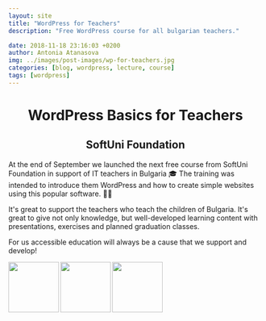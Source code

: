 ```yaml
---
layout: site
title: "WordPress for Teachers"
description: "Free WordPress course for all bulgarian teachers."

date: 2018-11-18 23:16:03 +0200
author: Antonia Atanasova
img: ../images/post-images/wp-for-teachers.jpg
categories: [blog, wordpress, lecture, course]
tags: [wordpress]
---
```


<center><h1>WordPress Basics for Teachers</h1></center>
<center><h2>SoftUni Foundation</h2></center>

At the end of September we launched the next free course from SoftUni Foundation in support of IT teachers in 
Bulgaria 🎓 The training was intended to introduce them WordPress and how to create simple websites using this popular
 software. 👨🏫

It's great to support the teachers who teach the children of Bulgaria. It's great to give not only knowledge, but 
well-developed learning content with presentations, exercises and planned graduation classes.

For us accessible education will always be a cause that we support and develop! 

<img align="left" width="100" src="https://scontent.fsof3-1.fna.fbcdn.net/v/t1.0-9/42716270_10156652159724650_3474338700890996736_o.jpg?_nc_cat=101&_nc_ht=scontent.fsof3-1.fna&oh=15b9cdaacb85e4b533e29a29fd69b459&oe=5C8DCFA0">

<img align="left" width="100" src="https://scontent.fsof3-1.fna.fbcdn.net/v/t1.0-9/42792516_10156652159924650_5184798938212859904_o.jpg?_nc_cat=107&_nc_ht=scontent.fsof3-1.fna&oh=6b352feb095a8d4d0715375124525337&oe=5CD3A759">

<img align="left" width="100" src="https://scontent.fsof3-1.fna.fbcdn.net/v/t1.0-9/42785597_10156652160049650_7751351530355163136_o.jpg?_nc_cat=101&_nc_ht=scontent.fsof3-1.fna&oh=07b084459c0e0989e472133fd636808d&oe=5CD8D20D">